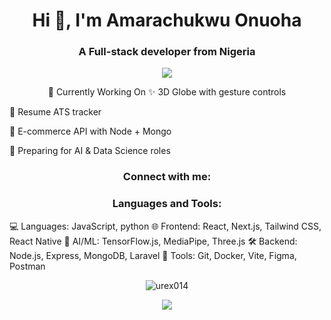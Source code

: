 <h1 align="center">Hi 👋, I'm Amarachukwu Onuoha</h1>
<h3 align="center">A Full-stack developer from Nigeria</h3>
<p align="center">
<p align="center">
  <img src="https://github-readme-stats.vercel.app/api?username=urex014&show_icons=true&theme=tokyonight" />
</p>

<p align="center">
  🧩 Currently Working On
  ✨ 3D Globe with gesture controls
  
  📱 Resume ATS tracker
  
  🛒 E-commerce API with Node + Mongo
  
  🧠 Preparing for AI & Data Science roles
  </p>
<h3 align="center">Connect with me:</h3>

<h3 style="display:flex; flex-direction:column;"
  align="center">Languages and Tools:</h3>
💻 Languages: JavaScript, python 
🌐 Frontend: React, Next.js, Tailwind CSS, React Native  
🧠 AI/ML: TensorFlow.js, MediaPipe, Three.js  
🛠️ Backend: Node.js, Express, MongoDB, Laravel  
🔧 Tools: Git, Docker, Vite, Figma, Postman 
<div align="center">
<p><img align="center" src="https://github-readme-stats.vercel.app/api/top-langs?username=urex014&show_icons=true&locale=en&layout=compact" alt="urex014" /></p>

<p><img align="center" src="https://github-readme-streak-stats.herokuapp.com/?user=urex014&" /></p>
</div>
